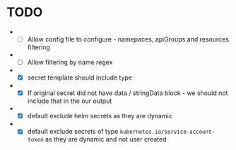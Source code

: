 

# TODO
* - [ ] Allow config file to configure - namepaces, apiGroups and resources filtering
* - [ ] Allow filtering by name regex
* - [x] secret template should include type
* - [x] If original secret did not have data / stringData block - we should not include that in the our output
* - [x] default exclude helm secrets as they are dynamic
* - [x] default exclude secrets of type `kubernetes.io/service-account-token` as they are dynamic and not user created